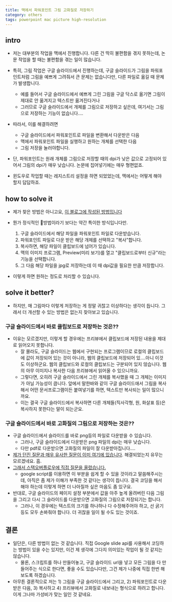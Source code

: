 ```yaml
---
title: 맥에서 파워포인트 그림 고화질로 저장하기
category: others
tags: powerpoint mac picture high-resolution
---
```


## intro

- 저는 대부분의 작업을 맥에서 진행합니다. 다른 건 딱히 불편함을 겪지 못하는데, 논문 작업을 할 때는 불편함을 겪는 일이 많습니다. 
- 특히, 그림 작업은 구글 슬라이드에서 진행하는데, 구글 슬라이드가 그림을 파워포인트처럼 그림을 예쁘게 그려줘서 큰 문제는 없습니다만, 다른 파일로 옮길 때 문제가 발생합니다. 
  - 예를 들어서 구글 슬라이드에서 예쁘게 그린 그림을 구글 닥스로 옮기면 그림이 제대로 안 옮겨지고 텍스트만 옮겨진다거나
  - 그러므로 구글 슬라이드에서 개체를 그림으로 저장하고 싶은데, 여기서는 그림으로 저장하는 기능이 없습니다.... 
- 따라서, 이를 해결하려면 
  - 구글 슬라이드에서 파워포인트로 파일을 변환해서 다운받은 다음
  - 맥에서 파워포인트 파일을 실행하고 원하는 개체를 선택한 다음
  - 그림 저장을 눌러야합니다. 
- 단, 파워포인트는 원래 개체를 그림으로 저장할 때의 dpi가 낮은 값으로 고정되어 있어서 그림의 dpi가 매우 낮습니다. 논문에 집어넣기에는 매우 형편없죠. 

- 윈도우로 작업할 때는 레지스트리 설정을 하면 되었었는데, 맥에서는 어떻게 해야 할지 답답하죠. 

## how to solve it

- 제가 찾은 방법은 아니고요, [이 블로그에 작성된 방법입니다](https://m.blog.naver.com/PostView.nhn?blogId=l3i3m3&logNo=220791456018&proxyReferer=https%3A%2F%2Fwww.google.com%2F)

- 뭔가 정식적인 방법이라기 보다는 약간 특이한 방식입니다만. 
  1. 구글 슬라이드에서 해당 파일을 파워포인트 파일로 다운받습니다. 
  2. 파워포인트 파일로 다운 받은 해당 개체를 선택하고 "복사"합니다. 
  3. 복사하면, 해당 파일이 클립보드에 넘어가 있습니다. 
  4. 맥의 이미지 프로그램, Preview(미리 보기)를 열고 "클립보드로부터 신규"라는 기능을 선택합니다. 
  5. 그 다음 해당 파일을 jpg로 저장하는데 이 때 dpi값을 필요한 만큼 저장합니다.
- 이렇게 하면 원하는 정도로 처리할 수 있습니다. 

## solve it better? 

- 하지만, 매 그림마다 이렇게 저장하는 게 정말 귀찮고 이상하다는 생각이 듭니다. 그래서 더 개선할 수 있는 방법은 없는지 찾아보고 있습니다. 

### 구글 슬라이드에서 바로 클립보드로 저장하는 것은?? 

- 이유는 모르겠지만, 이렇게 할 경우에는 프리뷰에서 클립보드에 저장된 내용을 제대로 읽어오지 못합니다. 
  - 잘 몰라도, 구글 슬라이드는 웹에서 구현되는 프로그램이므로 로컬의 클립보드에 값이 저장되어 있는 것이 아니라, 웹의 클립보드에 저장되어 있....아니 이것도 이상하군요. 웹의 클립보드와 로컬의 클립보드는 구분되어 있지 않습니다. 웹의 아무 이미지나 복사한 다음 프리뷰에서 읽어올 수 있으니까요. 
  - 그렇다면, 오히려 구글 슬라이드에서 그린 개체를 복사했을 때 그 개체는 이미지가 아닐 가능성이 큽니다. 앞에서 말한바와 같이 구글 슬라이드애서 그림을 복사해서 어떤 문서프로그램이든 붙여넣기를 하면, 텍스트만 복사되는 일이 많으니까요. 
  - 이는 결국 구글 슬라이드에서 복사하면 다른 개체들(직사각형, 원, 화살표 등)은 복사하지 못한다는 말이 되는군요. 

### 구글 슬라이드에서 바로 고화질의 그림으로 저장하는 것은??

- 구글 슬라이드에서 슬라이드를 바로 png등의 파일로 다운받을 수 있습니다. 
  - 그러나, 구글 슬라이드에서 다운받은 png 파일의 dpi는 매우 낮습니다. 
  - 다만 pdf로 다운받으면 고화질의 파일이 잘 다운받아집니다.... 
- [제가 던진 질문과 매우 유사한 질문이 이미 여기에 있습니다](https://productforums.google.com/forum/#!topic/docs/kbaWvjEK5mc;context-place=forum/docs). 해결되었는지 유무는 모르겠네요. 흠. 
- [그래서 스택오버플로우에 직접 질문을 올렸습니다.](https://stackoverflow.com/questions/54285308/is-it-possible-to-save-drawing-which-is-drawed-in-google-slides-with-high-dpi?noredirect=1#comment95392851_54285308)
  - google script를 이용하면 이 부분을 쉽게 할 수 있을 것이라고 말씀해주시는데, 아직은 좀 제가 이해가 부족한 것 같다는 생각이 듭니다. 결국 코딩을 해서 해야 하는데 이렇게 하면 더 나아질까 싶은 마음도 좀 있구요. 
- 반대로, 구글 슬라이드의 페이지 설정 부분에서 값을 아주 높게 올려버린 다음 그림을 그리고 다시 그 슬라이드를 다운받으면 고화질의 그림으로 저장되기는 합니다.
  - 그러나, 이 경우에는 텍스트의 크기를 하나하나 다 수정해주어야 하고, 선 굵기 등도 모두 손봐줘야 합니다. 더 귀찮을 일이 될 수도 있는 것이죠. 

## 결론

- 일단은, 다른 방법이 없는 것 같습니다. 직접 Google slide api를 사용해서 코딩하는 방법이 있을 수는 있지만, 이건 제 생각에 그다지 의미있는 작업이 될 것 같지는 않습니다. 
  - 물론, 스크립트를 하나 만들어놓고, 구글 슬라이드 url을 넣고 모든 그림을 다 만들어주는 식으로 한다면, 좋을 수도 있습니다만, 그건 제가 나중에 직접 한번 해보도록 하겠습니다. 
- 아무튼 결론적으로 저는 1) 그림을 구글 슬라이드에서 그리고, 2) 파워포인트로 다운받은 다음, 3) 복사하고 4) 프리뷰에서 고화질로 내보내는 형식으로 하려고 합니다. 이게 그나마 가성비가 맞는 일인 것 같네요.
